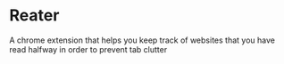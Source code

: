 # Reater

A chrome extension that helps you keep track of websites that you have read halfway in order to prevent tab clutter
